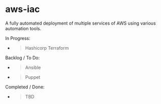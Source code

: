 # aws-iac

A fully automated deployment of multiple services of AWS using various automation tools.

In Progress:

* > Hashicorp Terraform

Backlog / To Do:

* > Ansible

* > Puppet

Completed / Done:

* > TBD
